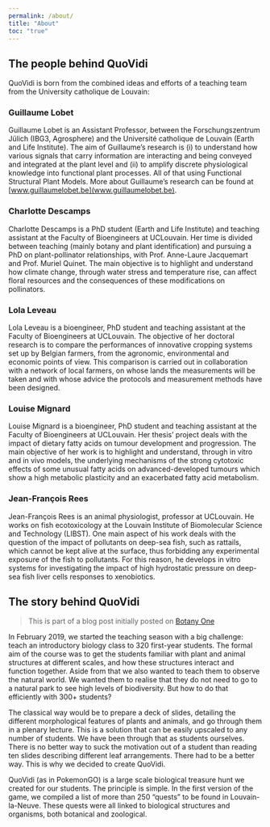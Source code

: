```yaml
---
permalink: /about/
title: "About"
toc: "true"
---
```


## The people behind QuoVidi

QuoVidi is born from the combined ideas and efforts of a teaching team from the University catholique de Louvain:

### Guillaume Lobet
Guillaume Lobet is an Assistant Professor, between the Forschungszentrum Jülich (IBG3, Agrosphere) and the Université catholique de Louvain (Earth and Life Institute). The aim of Guillaume’s research is (i) to understand how various signals that carry information are interacting and being conveyed and integrated at the plant level and (ii) to amplify discrete physiological knowledge into functional plant processes. All of that using Functional Structural Plant Models. More about Guillaume’s research can be found at [www.guillaumelobet.be](www.guillaumelobet.be).

### Charlotte Descamps
Charlotte Descamps is a PhD student (Earth and Life Institute) and teaching assistant at the Faculty of Bioengineers at UCLouvain. Her time is divided between teaching (mainly botany and plant identification) and pursuing a PhD on plant-pollinator relationships, with Prof. Anne-Laure Jacquemart and Prof. Muriel Quinet. The main objective is to highlight and understand how climate change, through water stress and temperature rise, can affect floral resources and the consequences of these modifications on pollinators.

### Lola Leveau
Lola Leveau is a bioengineer, PhD student and teaching assistant at the Faculty of Bioengineers at UCLouvain. The objective of her doctoral research is to compare the performances of innovative cropping systems set up by Belgian farmers, from the agronomic, environmental and economic points of view. This comparison is carried out in collaboration with a network of local farmers, on whose lands the measurements will be taken and with whose advice the protocols and measurement methods have been designed.

### Louise Mignard
Louise Mignard is a bioengineer, PhD student and teaching assistant at the Faculty of Bioengineers at UCLouvain. Her thesis’ project deals with the impact of dietary fatty acids on tumour development and progression. The main objective of her work is to highlight and understand, through in vitro and in vivo models, the underlying mechanisms of the strong cytotoxic effects of some unusual fatty acids on advanced-developed tumours which show a high metabolic plasticity and an exacerbated fatty acid metabolism.

### Jean-François Rees
Jean-François Rees is an animal physiologist, professor at UCLouvain. He works on fish ecotoxicology at the Louvain Institute of Biomolecular Science and Technology (LIBST). One main aspect of his work deals with the question of the impact of pollutants on deep-sea fish, such as rattails, which cannot be kept alive at the surface, thus forbidding any experimental exposure of the fish to pollutants. For this reason, he develops in vitro systems for investigating the impact of high hydrostatic pressure on deep-sea fish liver cells responses to xenobiotics.


## The story behind QuoVidi

> This is part of a blog post initially posted on [Botany One](https://www.botany.one/2019/11/QuoVidi-a-treasure-hunt-to-teach-biology/)

In February 2019,  we started the teaching season with a big challenge: teach an introductory biology class to 320 first-year students. The formal aim of the course was to get the students familiar with plant and animal structures at different scales, and how these structures interact and function together. Aside from that we also wanted to teach them to observe the natural world. We wanted them to realise that they do not need to go to a natural park to see high levels of biodiversity. But how to do that efficiently with 300+ students?

The classical way would be to prepare a deck of slides, detailing the different morphological features of plants and animals, and go through them in a plenary lecture. This is a solution that can be easily upscaled to any number of students. We have been through that as students ourselves. There is no better way to suck the motivation out of a student than reading ten slides describing different leaf arrangements. There had to be a better way. This is why we decided to create QuoVidi.

QuoVidi (as in PokemonGO) is a large scale biological treasure hunt we created for our students. The principle is simple. In the first version of the game, we compiled a list of more than 250 “quests” to be found in Louvain-la-Neuve. These quests were all linked to biological structures and organisms, both botanical and zoological.

